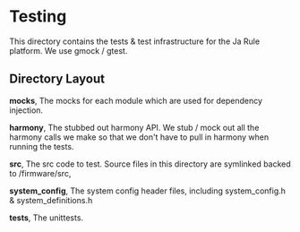 # Testing

This directory contains the tests & test infrastructure for the Ja Rule
platform. We use gmock / gtest.

## Directory Layout

**mocks**, The mocks for each module which are used for dependency injection.

**harmony**, The stubbed out harmony API. We stub / mock out all the harmony
calls we make so that we don't have to pull in harmony when running the tests.

**src**, The src code to test. Source files in this directory are symlinked
backed to /firmware/src,

**system_config**, The system config header files, including system_config.h &
system_definitions.h

**tests**, The unittests.
